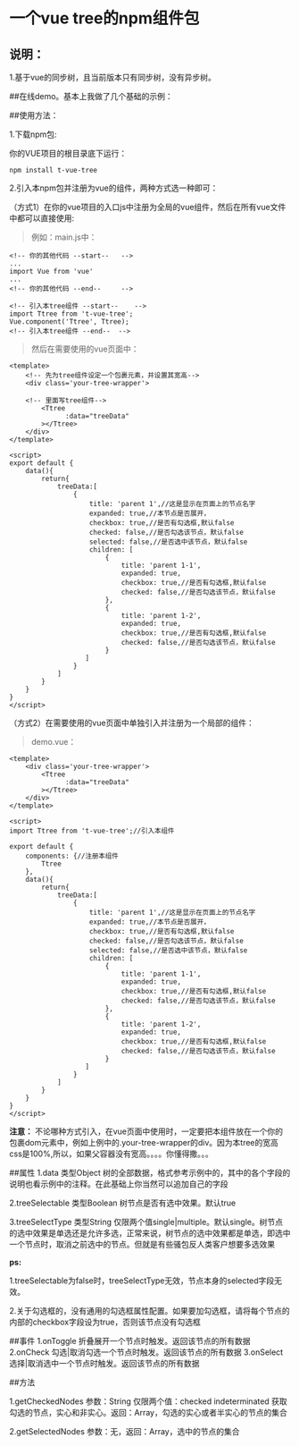 # 一个vue tree的npm组件包


## 说明：
1.基于vue的同步树，且当前版本只有同步树，没有异步树。


##在线demo。基本上我做了几个基础的示例：

[]()

##使用方法：

1.下载npm包:

你的VUE项目的根目录底下运行：

    npm install t-vue-tree

2.引入本npm包并注册为vue的组件，两种方式选一种即可：

（方式1）在你的vue项目的入口js中注册为全局的vue组件，然后在所有vue文件中都可以直接使用:

> 例如：main.js中：

	<!-- 你的其他代码 --start-- 	-->	
	...
	import Vue from 'vue'
	...
	<!-- 你的其他代码 --end-- 	-->	
	
	<!-- 引入本tree组件 --start-- 	-->	
	import Ttree from 't-vue-tree';
	Vue.component('Ttree', Ttree);
	<!-- 引入本tree组件 --end-- 	-->	
	
> 	然后在需要使用的vue页面中：

	<template>
		<!-- 先为tree组件设定一个包裹元素，并设置其宽高-->
    	<div class='your-tree-wrapper'>
    	
    	<!-- 里面写tree组件-->
            <Ttree
                  :data="treeData"
            ></Ttree>
    	</div>
	</template>
	
	<script>
    export default {
        data(){
        	return{
        		treeData:[
        			{
        				title: 'parent 1',//这是显示在页面上的节点名字
                  		expanded: true,//本节点是否展开，
               	   		checkbox: true,//是否有勾选框,默认false
                   		checked: false,//是否勾选该节点，默认false
                   	 	selected: false,//是否选中该节点，默认false
                  	  	children: [
                            {
                                title: 'parent 1-1',
                                expanded: true,
                                checkbox: true,//是否有勾选框,默认false
                                checked: false,//是否勾选该节点，默认false
                            },
                            {
                                title: 'parent 1-2',
                                expanded: true,
                                checkbox: true,//是否有勾选框,默认false
                                checked: false,//是否勾选该节点，默认false
                            }
                       ]    
        			}
        		]
        	}
        }
    }
    </script>
    
（方式2）在需要使用的vue页面中单独引入并注册为一个局部的组件： 
   
 > 	demo.vue：

	<template>
    	<div class='your-tree-wrapper'>
            <Ttree
                  :data="treeData"
            ></Ttree>
    	</div>
	</template>
	
	<script>
	import Ttree from 't-vue-tree';//引入本组件
	
    export default {
      	components: {//注册本组件
            Ttree
        },
        data(){
        	return{
        		treeData:[
        			{
        				title: 'parent 1',//这是显示在页面上的节点名字
                  		expanded: true,//本节点是否展开，
               	   		checkbox: true,//是否有勾选框,默认false
                   		checked: false,//是否勾选该节点，默认false
                   	 	selected: false,//是否选中该节点，默认false
                  	  	children: [
                            {
                                title: 'parent 1-1',
                                expanded: true,
                                checkbox: true,//是否有勾选框,默认false
                                checked: false,//是否勾选该节点，默认false
                            },
                            {
                                title: 'parent 1-2',
                                expanded: true,
                                checkbox: true,//是否有勾选框,默认false
                                checked: false,//是否勾选该节点，默认false
                            }
                       ]    
        			}
        		]
        	}
        }
    }
    </script>   
    
**注意：**
不论哪种方式引入，在vue页面中使用时，一定要把本组件放在一个你的包裹dom元素中，例如上例中的.your-tree-wrapper的div。因为本tree的宽高css是100%,所以，如果父容器没有宽高。。。。你懂得撒。。。

##属性
1.data 类型Object 树的全部数据，格式参考示例中的，其中的各个字段的说明也看示例中的注释。在此基础上你当然可以追加自己的字段

2.treeSelectable 类型Boolean 树节点是否有选中效果。默认true

3.treeSelectType 类型String 仅限两个值single|multiple。默认single。树节点的选中效果是单选还是允许多选，正常来说，树节点的选中效果都是单选，即选中一个节点时，取消之前选中的节点。但就是有些骚包反人类客户想要多选效果


**ps:**

1.treeSelectable为false时，treeSelectType无效，节点本身的selected字段无效。

2.关于勾选框的，没有通用的勾选框属性配置。如果要加勾选框，请将每个节点的内部的checkbox字段设为true，否则该节点没有勾选框

##事件
1.onToggle 折叠展开一个节点时触发。返回该节点的所有数据
2.onCheck 勾选|取消勾选一个节点时触发。返回该节点的所有数据
3.onSelect 选择|取消选中一个节点时触发。返回该节点的所有数据

##方法

1.getCheckedNodes 参数：String 仅限两个值：checked indeterminated 获取勾选的节点，实心和非实心。返回：Array，勾选的实心或者半实心的节点的集合

2.getSelectedNodes 参数：无，返回：Array，选中的节点的集合


